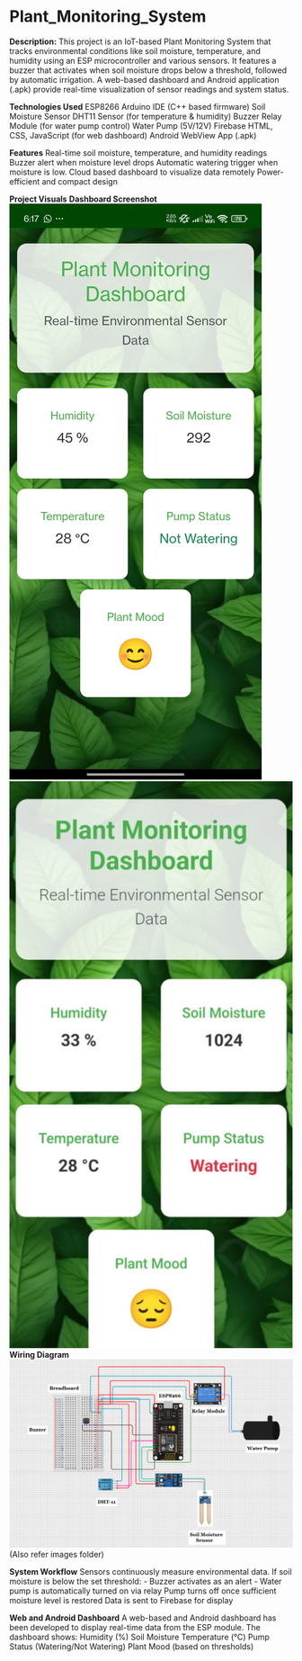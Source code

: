 # Plant_Monitoring_System

**Description:**
This project is an IoT-based Plant Monitoring System that tracks environmental conditions like soil moisture, temperature, and humidity using an ESP microcontroller and various sensors.
It features a buzzer that activates when soil moisture drops below a threshold, followed by automatic irrigation.
A web-based dashboard and Android application (.apk) provide real-time visualization of sensor readings and system status.

**Technologies Used**
ESP8266 
Arduino IDE (C++ based firmware)
Soil Moisture Sensor
DHT11 Sensor (for temperature & humidity)
Buzzer
Relay Module (for water pump control)
Water Pump (5V/12V)
Firebase 
HTML, CSS, JavaScript (for web dashboard)
Android WebView App (.apk)

**Features**
Real-time soil moisture, temperature, and humidity readings
Buzzer alert when moisture level drops
Automatic watering trigger when moisture is low.
Cloud based dashboard to visualize data remotely
Power-efficient and compact design

**Project Visuals**
**Dashboard Screenshot**
![Dashboard Screenshot](images/happy.png)
![Dashboard Screenshot](images/watering.png)
**Wiring Diagram**
![Wiring Diagram](images/circuit.png)
(Also refer images folder)

**System Workflow**
Sensors continuously measure environmental data.
If soil moisture is below the set threshold:
        - Buzzer activates as an alert
        - Water pump is automatically turned on via relay
Pump turns off once sufficient moisture level is restored
Data is sent to Firebase  for display

**Web and Android Dashboard**
A web-based and Android dashboard has been developed to display real-time data from the ESP module. The dashboard shows:
Humidity (%)
Soil Moisture 
Temperature (°C)
Pump Status (Watering/Not Watering)
Plant Mood (based on thresholds)
